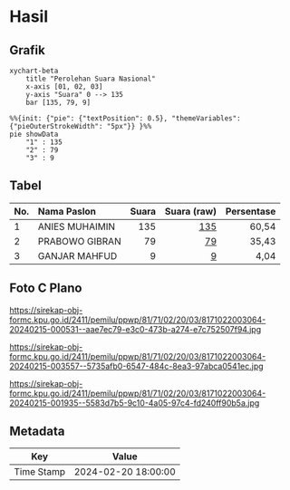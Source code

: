 # Hasil

## Grafik

```mermaid
xychart-beta
    title "Perolehan Suara Nasional"
    x-axis [01, 02, 03]
    y-axis "Suara" 0 --> 135
    bar [135, 79, 9]
```

```mermaid
%%{init: {"pie": {"textPosition": 0.5}, "themeVariables": {"pieOuterStrokeWidth": "5px"}} }%%
pie showData
    "1" : 135
    "2" : 79
    "3" : 9
```

## Tabel

| No. | Nama Paslon    | Suara | Suara (raw) | Persentase |
|:--- |:-------------- | -----:| -----------:| ----------:|
| 1   | ANIES MUHAIMIN | 135   | [135][p-1]  | 60,54      |
| 2   | PRABOWO GIBRAN | 79    | [79][p-2]   | 35,43      |
| 3   | GANJAR MAHFUD  | 9     | [9][p-3]    | 4,04       |


[p-1]: https://github.com/gigit-pemilu/pemilu-2024/blob/main/pilpres/hitung-suara/sub/81-maluku/sub/71-kota-ambon/sub/02-sirimau/sub/2003-batu-merah/sub/064-tps/sub/paslon-1.txt
[p-2]: https://github.com/gigit-pemilu/pemilu-2024/blob/main/pilpres/hitung-suara/sub/81-maluku/sub/71-kota-ambon/sub/02-sirimau/sub/2003-batu-merah/sub/064-tps/sub/paslon-2.txt
[p-3]: https://github.com/gigit-pemilu/pemilu-2024/blob/main/pilpres/hitung-suara/sub/81-maluku/sub/71-kota-ambon/sub/02-sirimau/sub/2003-batu-merah/sub/064-tps/sub/paslon-3.txt

## Foto C Plano

https://sirekap-obj-formc.kpu.go.id/2411/pemilu/ppwp/81/71/02/20/03/8171022003064-20240215-000531--aae7ec79-e3c0-473b-a274-e7c752507f94.jpg

https://sirekap-obj-formc.kpu.go.id/2411/pemilu/ppwp/81/71/02/20/03/8171022003064-20240215-003557--5735afb0-6547-484c-8ea3-97abca0541ec.jpg

https://sirekap-obj-formc.kpu.go.id/2411/pemilu/ppwp/81/71/02/20/03/8171022003064-20240215-001935--5583d7b5-9c10-4a05-97c4-fd240ff90b5a.jpg


## Metadata

| Key        | Value               |
| ---------- | ------------------- |
| Time Stamp | 2024-02-20 18:00:00 |




